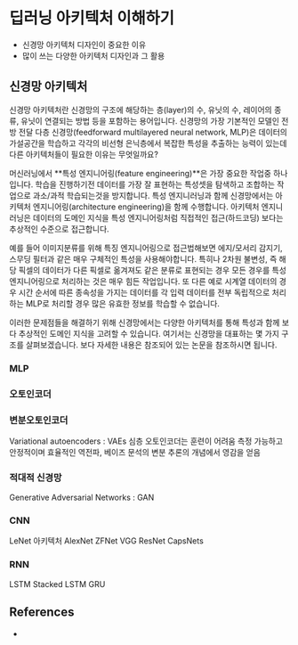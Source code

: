 # 딥러닝 아키텍처 이해하기

* 신경망 아키텍처 디자인이 중요한 이유
* 많이 쓰는 다양한 아키텍처 디자인과 그 활용


## 신경망 아키텍처
신경망 아키텍처란 신경망의 구조에 해당하는 층(layer)의 수, 유닛의 수, 레이어의 종류, 유닛이 연결되는 방법 등을 포함하는 용어입니다. 신경망의 가장 기본적인 모델인 전방 전달 다층 신경망(feedforward multilayered neural network, MLP)은 데이터의 가설공간을 학습하고 각각의 비선형 은닉층에서 복잡한 특성을 추출하는 능력이 있는데 다른 아키텍처들이 필요한 이유는 무엇일까요?

머신러닝에서 **특성 엔지니어링(feature engineering)**은 가장 중요한 작업중 하나입니다. 학습을 진행하기전 데이터를 가장 잘 표현하는 특성셋을 탐색하고 조합하는 작업으로 과소/과적 학습되는것을 방지합니다. 특성 엔지니러닝과 함께 신경망에서는 아키텍처 엔지니어링(architecture engineering)을 함께 수행합니다. 아키텍처 엔지니러닝은 데이터의 도메인 지식을 특성 엔지니어링처럼 직접적인 접근(하드코딩) 보다는 추상적인 수준으로 접근합니다. 

예를 들어 이미지분류를 위해 특징 엔지니어링으로 접근법해보면 에지/모서리 감지기, 스무딩 필터과 같은 매우 구체적인 특성을 사용해야합니다. 특히나  2차원 불변성, 즉 해당 픽셀의 데이터가 다른 픽셀로 옮겨져도 같은 분류로 표현되는 경우 모든 경우를 특성 엔지니어링으로 처리하는 것은 매우 힘든 작업입니다. 또 다른 예로 시계열 데이터의 경우 시간 순서에 따른 종속성을 가지는 데이터를 각 입력 데이터를 전부 독립적으로 처리하는 MLP로 처리할 경우 많은 유효한 정보를 학습할 수 없습니다. 

이러한 문제점들을 해결하기 위해 신경망에서는 다양한 아키텍처를 통해 특성과 함께 보다 추상적인 도메인 지식을 고려할 수 있습니다. 여기서는 신경망을 대표하는 몇 가지 구조를 살펴보겠습니다. 보다 자세한 내용은 참조되어 있는 논문을 참조하시면 됩니다.










### MLP


### 오토인코더

### 변분오토인코더
Variational autoencoders : VAEs
심층 오토인코더는 훈련이 어려움
측정 가능하고 안정적이며 효율적인 역전파, 베이즈 문석의 변분 추론의 개념에서 영감을 얻음


### 적대적 신경망
Generative Adversarial Networks : GAN

### CNN

LeNet 아키텍처
AlexNet
ZFNet
VGG
ResNet
CapsNets



### RNN
LSTM
Stacked LSTM
GRU









## References
* [](http://www.kyobobook.co.kr/product/detailViewKor.laf?ejkGb=KOR&mallGb=KOR&barcode=9791158391454&orderClick=LAG&Kc=)


